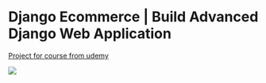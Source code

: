 # Django Ecommerce | Build Advanced Django Web Application

[Project for course from udemy](https://www.udemy.com/share/104lTM3@9qbMD4EPQjDvrE74_C91WHXtqYCiw_It8L4x_p5RZ3BeuEXMzNWBnfQlSqsOuscU/)

![](https://img-c.udemycdn.com/course/750x422/3826340_8408_3.jpg)
